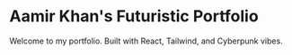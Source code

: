 # Aamir Khan's Futuristic Portfolio

Welcome to my portfolio. Built with React, Tailwind, and Cyberpunk vibes.